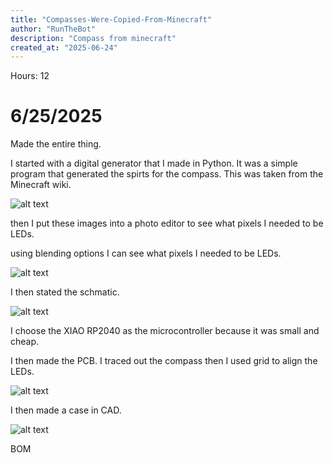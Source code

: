 ```yaml
---
title: "Compasses-Were-Copied-From-Minecraft"
author: "RunTheBot"
description: "Compass from minecraft"
created_at: "2025-06-24"
---
```


Hours: 12

# 6/25/2025

Made the entire thing.

I started with a digital generator that I made in Python. It was a simple program that generated the spirts for the compass. This was taken from the Minecraft wiki.

![alt text](https://hc-cdn.hel1.your-objectstorage.com/s/v3/be5baf1275a407fed8f6c8f71b24c3dd9f69a77b_image.png)


then I put these images into a photo editor to see what pixels I needed to be LEDs.

using blending options I can see what pixels I needed to be LEDs.

![alt text](https://hc-cdn.hel1.your-objectstorage.com/s/v3/7b858ba6190f89dc07e4c81479ab57bbf33da4a7_image.png)

I then stated the schmatic. 

![alt text](https://hc-cdn.hel1.your-objectstorage.com/s/v3/81df8ca1d4aa0df67fb955d1b4fba7bd5e588ef8_image.png)

I choose the XIAO RP2040 as the microcontroller because it was small and cheap.

I then made the PCB. I traced out the compass then I used grid to align the LEDs.

![alt text](https://hc-cdn.hel1.your-objectstorage.com/s/v3/44654c1dac2c50c04deec3fdf0c3b493a16bbcce_image.png)

I then made a case in CAD. 

![alt text](https://hc-cdn.hel1.your-objectstorage.com/s/v3/3aa54917e3ce348847d2b1a2d397152b16e5a759_image.png)

BOM
